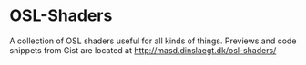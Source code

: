 # OSL-Shaders
A collection of OSL shaders useful for all kinds of things.
Previews and code snippets from Gist are located at http://masd.dinslaegt.dk/osl-shaders/
